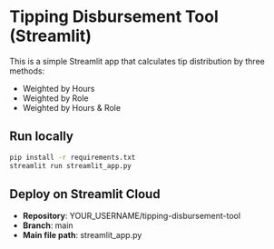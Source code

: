 # Tipping Disbursement Tool (Streamlit)

This is a simple Streamlit app that calculates tip distribution by three methods:
- Weighted by Hours
- Weighted by Role
- Weighted by Hours & Role

## Run locally
```bash
pip install -r requirements.txt
streamlit run streamlit_app.py
```

## Deploy on Streamlit Cloud
- **Repository**: YOUR_USERNAME/tipping-disbursement-tool
- **Branch**: main
- **Main file path**: streamlit_app.py